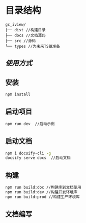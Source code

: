 # 目录结构

```tree
gc_iview/
├── dist //构建目录
├── docs //文档源码
├── src //源码
└── types //为未来TS做准备
```

## **_使用方式_**

## 安装

```bash
npm install
```

## 启动项目

```bash
npm run dev  //启动示例
```

## 启动文档

```bash
npm i docsify-cli -g
docsify serve docs  //启动文档
```

## 构建

```bash
npm run build:doc //构建库到文档使用
npm run build:dev //构建开发环境库
npm run build:prod //构建生产环境库
```

## 文档编写
